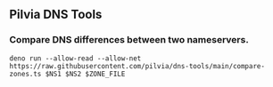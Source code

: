 ## Pilvia DNS Tools

### Compare DNS differences between two nameservers.

`deno run --allow-read --allow-net https://raw.githubusercontent.com/pilvia/dns-tools/main/compare-zones.ts $NS1 $NS2 $ZONE_FILE`
